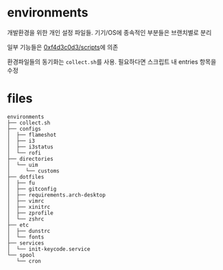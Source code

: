 # environments
개발환경을 위한 개인 설정 파일들. 기기/OS에 종속적인 부분들은 브랜치별로 분리

일부 기능들은 [0xf4d3c0d3/scripts](https://github.com/0xF4D3C0D3/scripts)에 의존

환경파일들의 동기화는 `collect.sh`를 사용. 필요하다면 스크립트 내 entries 항목을 수정

# files
```shell
environments
├── collect.sh
├── configs
│  ├── flameshot
│  ├── i3
│  ├── i3status
│  └── rofi
├── directories
│  └── uim
│     └── customs
├── dotfiles
│  ├── fu
│  ├── gitconfig
│  ├── requirements.arch-desktop
│  ├── vimrc
│  ├── xinitrc
│  ├── zprofile
│  └── zshrc
├── etc
│  ├── dunstrc
│  └── fonts
├── services
│  └── init-keycode.service
└── spool
   └── cron
```
